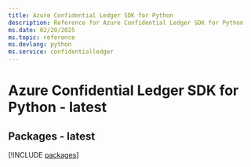 ```yaml
---
title: Azure Confidential Ledger SDK for Python
description: Reference for Azure Confidential Ledger SDK for Python
ms.date: 02/20/2025
ms.topic: reference
ms.devlang: python
ms.service: confidentialledger
---
```

# Azure Confidential Ledger SDK for Python - latest
## Packages - latest
[!INCLUDE [packages](confidential-ledger-index.md)]